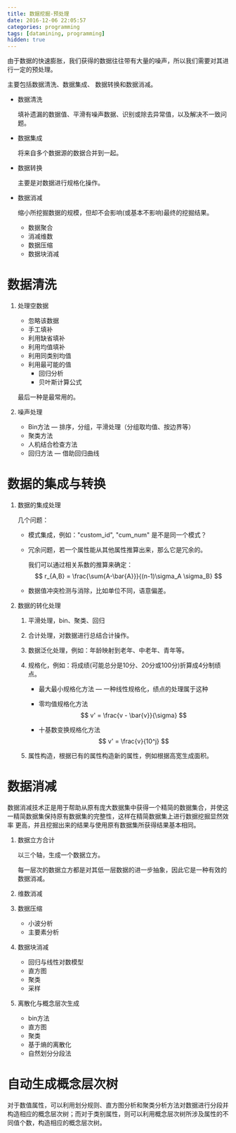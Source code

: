 ```yaml
---
title: 数据挖掘-预处理
date: 2016-12-06 22:05:57
categories: programming
tags: [datamining, programming]
hidden: true
---
```


由于数据的快速膨胀，我们获得的数据往往带有大量的噪声，所以我们需要对其进行一定的预处理。

主要包括数据清洗、数据集成、 数据转换和数据消减。

- 数据清洗

  填补遗漏的数据值、平滑有噪声数据、识别或除去异常值，以及解决不一致问题。

- 数据集成

  将来自多个数据源的数据合并到一起。

- 数据转换

  主要是对数据进行规格化操作。

- 数据消减

  缩小所挖掘数据的规模，但却不会影响(或基本不影响)最终的挖掘结果。

  - 数据聚合
  - 消减维数
  - 数据压缩
  - 数据块消减

# 数据清洗

1. 处理空数据
   - 忽略该数据
   - 手工填补
   - 利用缺省填补
   - 利用均值填补
   - 利用同类别均值
   - 利用最可能的值
     - 回归分析
     - 贝叶斯计算公式

   ​最后一种是最常用的。

2. 噪声处理

   - Bin方法 — 排序，分组，平滑处理（分组取均值、按边界等）
   - 聚类方法
   - 人机结合检查方法
   - 回归方法 — 借助回归曲线


# 数据的集成与转换

1. 数据的集成处理

   几个问题：

   - 模式集成，例如："custom_id", "cum_num" 是不是同一个模式？

   - 冗余问题，若一个属性能从其他属性推算出来，那么它是冗余的。

     我们可以通过相关系数的推算来确定：
     $$
     r_{A,B} = \frac{\sum{A-\bar{A}}}{(n-1)\sigma_A \sigma_B}
     $$

   - 数据值冲突检测与消除，比如单位不同，语意偏差。

2. 数据的转化处理

   1. 平滑处理，bin、聚类、回归

   2. 合计处理，对数据进行总结合计操作。

   3. 数据泛化处理，例如：年龄映射到老年、中老年、青年等。

   4. 规格化，例如：将成绩(可能总分是10分、20分或100分)折算成4分制绩点。

      - 最大最小规格化方法 — 一种线性规格化，绩点的处理属于这种

      - 零均值规格化方法
        $$
        v' = \frac{v - \bar{v}}{\sigma}
        $$

      - 十基数变换规格化方法
        $$
        v' = \frac{v}{10^j}
        $$

   5. 属性构造，根据已有的属性构造新的属性，例如根据高宽生成面积。

# 数据消减

数据消减技术正是用于帮助从原有庞大数据集中获得一个精简的数据集合，并使这一精简数据集保持原有数据集的完整性，这样在精简数据集上进行数据挖掘显然效率 更高，并且挖掘出来的结果与使用原有数据集所获得结果基本相同。

1. 数据立方合计

   以三个轴，生成一个数据立方。

   每一层次的数据立方都是对其低一层数据的进一步抽象，因此它是一种有效的数据消减。

2. 维数消减

3. 数据压缩

   - 小波分析
   - 主要素分析

4. 数据块消减

   - 回归与线性对数模型
   - 直方图
   - 聚类
   - 采样

5. 离散化与概念层次生成

   - bin方法
   - 直方图
   - 聚类
   - 基于熵的离散化
   - 自然划分分段法

# 自动生成概念层次树

对于数值属性，可以利用划分规则、直方图分析和聚类分析方法对数据进行分段并构造相应的概念层次树；而对于类别属性，则可以利用概念层次树所涉及属性的不同值个数，构造相应的概念层次树。 
